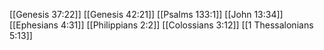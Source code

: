 [[Genesis 37:22]]
[[Genesis 42:21]]
[[Psalms 133:1]]
[[John 13:34]]
[[Ephesians 4:31]]
[[Philippians 2:2]]
[[Colossians 3:12]]
[[1 Thessalonians 5:13]]

